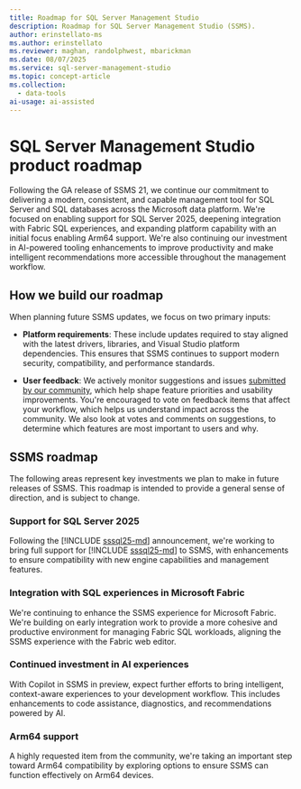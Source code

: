 ```yaml
---
title: Roadmap for SQL Server Management Studio
description: Roadmap for SQL Server Management Studio (SSMS).
author: erinstellato-ms
ms.author: erinstellato
ms.reviewer: maghan, randolphwest, mbarickman
ms.date: 08/07/2025
ms.service: sql-server-management-studio
ms.topic: concept-article
ms.collection:
  - data-tools
ai-usage: ai-assisted
---
```


# SQL Server Management Studio product roadmap

Following the GA release of SSMS 21, we continue our commitment to delivering a modern, consistent, and capable management tool for SQL Server and SQL databases across the Microsoft data platform. We're focused on enabling support for SQL Server 2025, deepening integration with Fabric SQL experiences, and expanding platform capability with an initial focus enabling Arm64 support. We're also continuing our investment in AI-powered tooling enhancements to improve productivity and make intelligent recommendations more accessible throughout the management workflow.

## How we build our roadmap

When planning future SSMS updates, we focus on two primary inputs:

- **Platform requirements**: These include updates required to stay aligned with the latest drivers, libraries, and Visual Studio platform dependencies. This ensures that SSMS continues to support modern security, compatibility, and performance standards.

- **User feedback**: We actively monitor suggestions and issues [submitted by our community](https://aka.ms/ssms-feedback), which help shape feature priorities and usability improvements. You're encouraged to vote on feedback items that affect your workflow, which helps us understand impact across the community. We also look at votes and comments on suggestions, to determine which features are most important to users and why.

## SSMS roadmap

The following areas represent key investments we plan to make in future releases of SSMS. This roadmap is intended to provide a general sense of direction, and is subject to change.

### Support for SQL Server 2025

Following the [!INCLUDE [sssql25-md](includes/sssql25-md.md)] announcement, we're working to bring full support for [!INCLUDE [sssql25-md](includes/sssql25-md.md)] to SSMS, with enhancements to ensure compatibility with new engine capabilities and management features.

### Integration with SQL experiences in Microsoft Fabric

We're continuing to enhance the SSMS experience for Microsoft Fabric. We're building on early integration work to provide a more cohesive and productive environment for managing Fabric SQL workloads, aligning the SSMS experience with the Fabric web editor.

### Continued investment in AI experiences

With Copilot in SSMS in preview, expect further efforts to bring intelligent, context-aware experiences to your development workflow. This includes enhancements to code assistance, diagnostics, and recommendations powered by AI.

### Arm64 support

A highly requested item from the community, we're taking an important step toward Arm64 compatibility by exploring options to ensure SSMS can function effectively on Arm64 devices.
